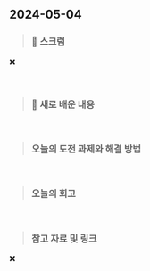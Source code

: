 ## 2024-05-04

> ### 📑 스크럼

❌

<br>

> ### 🤔 새로 배운 내용



<br>

> ### 오늘의 도전 과제와 해결 방법


    
    

<br>

> ### 오늘의 회고



<br>

> ### 참고 자료 및 링크

❌
